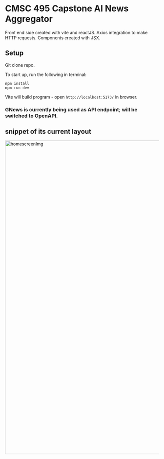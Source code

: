 # CMSC 495 Capstone AI News Aggregator
Front end side created with vite and reactJS. Axios integration to make HTTP requests. Components created with JSX.

## Setup

Git clone repo.

To start up, run the following in terminal:
```
npm install
npm run dev
```

Vite will build program - open `http://localhost:5173/` in browser.

### GNews is currently being used as API endpoint; will be switched to OpenAPI. 

## snippet of its current layout
  
<img width="1023" alt="homescreenImg" src="https://github.com/user-attachments/assets/1e29f4fa-6a3c-4917-8f28-e9fbd8d3701f" />

